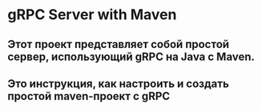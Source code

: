# gRPC Server with Maven
Этот проект представляет собой простой сервер, использующий gRPC на Java с Maven.
---
## Это инструкция, как настроить и создать простой maven-проект с gRPC

